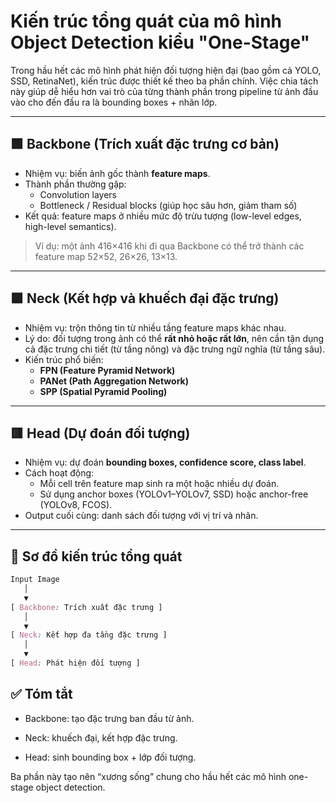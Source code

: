 # Kiến trúc tổng quát của mô hình Object Detection kiểu "One-Stage"  

Trong hầu hết các mô hình phát hiện đối tượng hiện đại (bao gồm cả YOLO, SSD, RetinaNet), kiến trúc được thiết kế theo ba phần chính. Việc chia tách này giúp dễ hiểu hơn vai trò của từng thành phần trong pipeline từ ảnh đầu vào cho đến đầu ra là bounding boxes + nhãn lớp.  

---

## 🟩 Backbone (Trích xuất đặc trưng cơ bản)  

- Nhiệm vụ: biến ảnh gốc thành **feature maps**.  
- Thành phần thường gặp:  
  - Convolution layers  
  - Bottleneck / Residual blocks (giúp học sâu hơn, giảm tham số)  
- Kết quả: feature maps ở nhiều mức độ trừu tượng (low-level edges, high-level semantics).  

> Ví dụ: một ảnh 416×416 khi đi qua Backbone có thể trở thành các feature map 52×52, 26×26, 13×13.  

---

## 🟪 Neck (Kết hợp và khuếch đại đặc trưng)  

- Nhiệm vụ: trộn thông tin từ nhiều tầng feature maps khác nhau.  
- Lý do: đối tượng trong ảnh có thể **rất nhỏ hoặc rất lớn**, nên cần tận dụng cả đặc trưng chi tiết (từ tầng nông) và đặc trưng ngữ nghĩa (từ tầng sâu).  
- Kiến trúc phổ biến:  
  - **FPN (Feature Pyramid Network)**  
  - **PANet (Path Aggregation Network)**  
  - **SPP (Spatial Pyramid Pooling)**  

---

## 🟥 Head (Dự đoán đối tượng)  

- Nhiệm vụ: dự đoán **bounding boxes, confidence score, class label**.  
- Cách hoạt động:  
  - Mỗi cell trên feature map sinh ra một hoặc nhiều dự đoán.  
  - Sử dụng anchor boxes (YOLOv1–YOLOv7, SSD) hoặc anchor-free (YOLOv8, FCOS).  
- Output cuối cùng: danh sách đối tượng với vị trí và nhãn.  

---

## 📌 Sơ đồ kiến trúc tổng quát  

```css
Input Image
   │
   ▼
[ Backbone: Trích xuất đặc trưng ]
   │
   ▼
[ Neck: Kết hợp đa tầng đặc trưng ]
   │
   ▼
[ Head: Phát hiện đối tượng ]
```

## ✅ Tóm tắt

- Backbone: tạo đặc trưng ban đầu từ ảnh.

- Neck: khuếch đại, kết hợp đặc trưng.

- Head: sinh bounding box + lớp đối tượng.

Ba phần này tạo nên “xương sống” chung cho hầu hết các mô hình one-stage object detection.